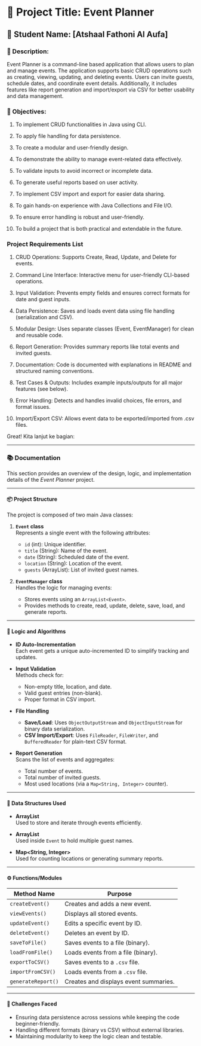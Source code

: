 # 📌 Project Title: Event Planner
## 👤 Student Name: [Atshaal Fathoni Al Aufa]

### 📄 Description:
 Event Planner is a command-line based application that allows users to plan and manage events. The application supports basic CRUD operations such as creating, viewing, updating, and deleting events. Users can invite guests, schedule dates, and coordinate event details. Additionally, it includes features like report generation and import/export via CSV for better usability and data management.

### 🎯 Objectives:
1. To implement CRUD functionalities in Java using CLI.

2. To apply file handling for data persistence.

3. To create a modular and user-friendly design.

4. To demonstrate the ability to manage event-related data effectively.

5. To validate inputs to avoid incorrect or incomplete data.

6. To generate useful reports based on user activity.

7. To implement CSV import and export for easier data sharing.

8. To gain hands-on experience with Java Collections and File I/O.

9. To ensure error handling is robust and user-friendly.

10. To build a project that is both practical and extendable in the future.

### Project Requirements List
1. CRUD Operations: Supports Create, Read, Update, and Delete for events.

2. Command Line Interface: Interactive menu for user-friendly CLI-based operations.

3. Input Validation: Prevents empty fields and ensures correct formats for date and guest inputs.

4. Data Persistence: Saves and loads event data using file handling (serialization and CSV).

5. Modular Design: Uses separate classes (Event, EventManager) for clean and reusable code.

6. Report Generation: Provides summary reports like total events and invited guests.

7. Documentation: Code is documented with explanations in README and structured naming conventions.

8. Test Cases & Outputs: Includes example inputs/outputs for all major features (see below).

9. Error Handling: Detects and handles invalid choices, file errors, and format issues.

10. Import/Export CSV: Allows event data to be exported/imported from .csv files.

Great! Kita lanjut ke bagian:

---

### 📚 Documentation

This section provides an overview of the design, logic, and implementation details of the *Event Planner* project.

---

#### 📦 Project Structure

The project is composed of two main Java classes:

1. **`Event` class**  
   Represents a single event with the following attributes:
    - `id` (int): Unique identifier.
    - `title` (String): Name of the event.
    - `date` (String): Scheduled date of the event.
    - `location` (String): Location of the event.
    - `guests` (ArrayList<String>): List of invited guest names.

2. **`EventManager` class**  
   Handles the logic for managing events:
    - Stores events using an `ArrayList<Event>`.
    - Provides methods to create, read, update, delete, save, load, and generate reports.

---

#### 🧠 Logic and Algorithms

- **ID Auto-Incrementation**  
  Each event gets a unique auto-incremented ID to simplify tracking and updates.

- **Input Validation**  
  Methods check for:
    - Non-empty title, location, and date.
    - Valid guest entries (non-blank).
    - Proper format in CSV import.

- **File Handling**
    - **Save/Load**: Uses `ObjectOutputStream` and `ObjectInputStream` for binary data serialization.
    - **CSV Import/Export**: Uses `FileReader`, `FileWriter`, and `BufferedReader` for plain-text CSV format.

- **Report Generation**  
  Scans the list of events and aggregates:
    - Total number of events.
    - Total number of invited guests.
    - Most used locations (via a `Map<String, Integer>` counter).

---

#### 🧰 Data Structures Used

- **ArrayList<Event>**  
  Used to store and iterate through events efficiently.

- **ArrayList<String>**  
  Used inside `Event` to hold multiple guest names.

- **Map<String, Integer>**  
  Used for counting locations or generating summary reports.

---

#### ⚙️ Functions/Modules

| Method Name               | Purpose                                 |
|---------------------------|-----------------------------------------|
| `createEvent()`           | Creates and adds a new event.           |
| `viewEvents()`            | Displays all stored events.             |
| `updateEvent()`           | Edits a specific event by ID.           |
| `deleteEvent()`           | Deletes an event by ID.                 |
| `saveToFile()`            | Saves events to a file (binary).        |
| `loadFromFile()`          | Loads events from a file (binary).      |
| `exportToCSV()`           | Saves events to a `.csv` file.          |
| `importFromCSV()`         | Loads events from a `.csv` file.        |
| `generateReport()`        | Creates and displays event summaries.   |

---

#### 🧗 Challenges Faced

- Ensuring data persistence across sessions while keeping the code beginner-friendly.
- Handling different formats (binary vs CSV) without external libraries.
- Maintaining modularity to keep the logic clean and testable.


